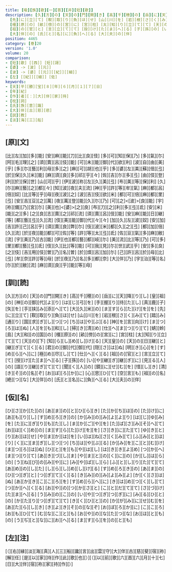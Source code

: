 ```yaml
---
title: [喩][族][歌][一][首][[并][短][歌]]
description: [久][方][の] [天][の][門][開][き] [高][千][穂][の] [岳][に][天][降][り][し] [皇][祖][の] [神][の][御][代][よ][り] [は][じ][弓][を] [手][握][り][持][た][し] [真][鹿][子][矢][を] [手][挟][み][添][へ][て] [大][久][米][の] [ま][す][ら][た][け][を][を]
  [先][に][立][て] [靫][取][り][負][ほ][せ] [山][川][を] [岩][根][さ][く][み][て] [踏][み][通][り] [国][求][ぎ][し][つ][つ] [ち][は][や][ぶ][る] [神][を][言][向][け] [ま][つ][ろ][は][ぬ] [人][を][も][和][し] [掃][き][清][め] [仕][へ][ま][つ][り][て] [蜻][蛉][島] [大][和][の][国][の]
  [橿][原][の] [畝][傍][の][宮][に] [宮][柱] [太][知][り][立][て][て] [天][の][下] [知][ら][し][め][し][け][る] [天][皇][の] [天][の][日][継][と] [継][ぎ][て][く][る] [君][の][御][代][御][代] [隠][さ][は][ぬ] [明][き][心][を] [す][め][ら][へ][に] [極][め][尽][し][て] [仕][へ][く][る]
  [祖][の][官][と] [言][立][て][て] [授][け][た][ま][へ][る] [子][孫][の] [い][や][継][ぎ][継][ぎ][に] [見][る][人][の] [語][り][継][ぎ][て][て] [聞][く][人][の] [鏡][に][せ][む][を] [惜][し][き] [清][き][そ][の][名][ぞ] [お][ぼ][ろ][か][に] [心][思][ひ][て] [空][言][も] [祖][の][名][絶][つ][な]
  [大][伴][の] [氏][と][名][に][負][へ][る] [大][夫][の][伴]
position: 4465
category: [巻]20
version: '1.0'
volume: 20
comparison:
- [短][歌] [[西]] [短][謌]
- [婆] -> [波] [[元]]
- [波] -> [婆] [[元]][[紀]][[細]]
- [左] [[紀]][[細]] [佐]
keywords:
- [天][平][勝][宝][８][年][６][月][１][７][日]
- [年][紀]
- [作][者][：][大][伴][家][持]
- [枕][詞]
- [氏][族][意][識]
- [大][伴][古][慈][悲]
- [説][教]
- [淡][海][三][船]
---
```


## [原][文]

[比][左][加][多][能] [安][麻][能][刀][比][良][伎] [多][可][知][保][乃] [多][氣][尓][阿][毛][理][之] [須][賣][呂][伎][能] [可][未][能][御][代][欲][利] [波][自][由][美][乎] [多][尓][藝][利][母][多][之] [麻][可][胡][也][乎] [多][婆][左][美][蘇][倍][弖] [於][保][久][米][能] [麻][須][良][多][祁][乎][々] [佐][吉][尓][多][弖] [由][伎][登][利][於][保][世] [山][河][乎] [伊][波][祢][左][久][美][弖] [布][美][等][保][利] [久][尓][麻][藝][之][都][々] [知][波][夜][夫][流] [神][乎][許][等][牟][氣] [麻][都][呂][倍][奴] [比][等][乎][母][夜][波][之] [波][吉][伎][欲][米] [都][可][倍][麻][都][里][弖] [安][吉][豆][之][萬] [夜][萬][登][能][久][尓][乃] [可][之]<[波]>[良][能] [宇][祢][備][乃][宮][尓] [美][也]<[婆]>[之][良] [布][刀][之][利][多][弖][氐] [安][米][能][之][多] [之][良][志][賣][之][祁][流] [須][賣][呂][伎][能] [安][麻][能][日][継][等] [都][藝][弖][久][流] [伎][美][能][御][代][々][々] [加][久][左][波][奴] [安][加][吉][許][己][呂][乎] [須][賣][良][弊][尓] [伎][波][米][都][久][之][弖] [都][加][倍][久][流] [於][夜][能][都][可][佐][等] [許][等][太][弖][氐] [佐][豆][氣][多][麻][敝][流] [宇][美][乃][古][能] [伊][也][都][藝][都][岐][尓] [美][流][比][等][乃] [可][多][里][都][藝][弖][氐] [伎][久][比][等][能] [可][我][見][尓][世][武][乎] [安][多][良][之][伎] [吉][用][伎][曽][乃][名][曽] [於][煩][呂][加][尓] [己][許][呂][於][母][比][弖] [牟][奈][許][等][母] [於][夜][乃][名][多][都][奈] [大][伴][乃] [宇][治][等][名][尓][於][敝][流] [麻][須][良][乎][能][等][母]

## [訓][読]

[久][方][の] [天][の][門][開][き] [高][千][穂][の] [岳][に][天][降][り][し] [皇][祖][の] [神][の][御][代][よ][り] [は][じ][弓][を] [手][握][り][持][た][し] [真][鹿][子][矢][を] [手][挟][み][添][へ][て] [大][久][米][の] [ま][す][ら][た][け][を][を] [先][に][立][て] [靫][取][り][負][ほ][せ] [山][川][を] [岩][根][さ][く][み][て] [踏][み][通][り] [国][求][ぎ][し][つ][つ] [ち][は][や][ぶ][る] [神][を][言][向][け] [ま][つ][ろ][は][ぬ] [人][を][も][和][し] [掃][き][清][め] [仕][へ][ま][つ][り][て] [蜻][蛉][島] [大][和][の][国][の] [橿][原][の] [畝][傍][の][宮][に] [宮][柱] [太][知][り][立][て][て] [天][の][下] [知][ら][し][め][し][け][る] [天][皇][の] [天][の][日][継][と] [継][ぎ][て][く][る] [君][の][御][代][御][代] [隠][さ][は][ぬ] [明][き][心][を] [す][め][ら][へ][に] [極][め][尽][し][て] [仕][へ][く][る] [祖][の][官][と] [言][立][て][て] [授][け][た][ま][へ][る] [子][孫][の] [い][や][継][ぎ][継][ぎ][に] [見][る][人][の] [語][り][継][ぎ][て][て] [聞][く][人][の] [鏡][に][せ][む][を] [惜][し][き] [清][き][そ][の][名][ぞ] [お][ぼ][ろ][か][に] [心][思][ひ][て] [空][言][も] [祖][の][名][絶][つ][な] [大][伴][の] [氏][と][名][に][負][へ][る] [大][夫][の][伴]

## [仮][名]

[ひ][さ][か][た][の] [あ][ま][の][と][ひ][ら][き] [た][か][ち][ほ][の] [た][け][に][あ][も][り][し] [す][め][ろ][き][の] [か][み][の][み][よ][よ][り] [は][じ][ゆ][み][を] [た][に][ぎ][り][も][た][し] [ま][か][ご][や][を] [た][ば][さ][み][そ][へ][て] [お][ほ][く][め][の] [ま][す][ら][た][け][を][を] [さ][き][に][た][て] [ゆ][き][と][り][お][ほ][せ] [や][ま][か][は][を] [い][は][ね][さ][く][み][て] [ふ][み][と][ほ][り] [く][に][ま][ぎ][し][つ][つ] [ち][は][や][ぶ][る] [か][み][を][こ][と][む][け] [ま][つ][ろ][は][ぬ] [ひ][と][を][も][や][は][し] [は][き][き][よ][め] [つ][か][へ][ま][つ][り][て] [あ][き][づ][し][ま] [や][ま][と][の][く][に][の] [か][し][は][ら][の] [う][ね][び][の][み][や][に] [み][や][ば][し][ら] [ふ][と][し][り][た][て][て] [あ][め][の][し][た] [し][ら][し][め][し][け][る] [す][め][ろ][き][の] [あ][ま][の][ひ][つ][ぎ][と] [つ][ぎ][て][く][る] [き][み][の][み][よ][み][よ] [か][く][さ][は][ぬ] [あ][か][き][こ][こ][ろ][を] [す][め][ら][へ][に] [き][は][め][つ][く][し][て] [つ][か][へ][く][る] [お][や][の][つ][か][さ][と] [こ][と][だ][て][て] [さ][づ][け][た][ま][へ][る] [う][み][の][こ][の] [い][や][つ][ぎ][つ][ぎ][に] [み][る][ひ][と][の] [か][た][り][つ][ぎ][て][て] [き][く][ひ][と][の] [か][が][み][に][せ][む][を] [あ][た][ら][し][き] [き][よ][き][そ][の][な][ぞ] [お][ぼ][ろ][か][に] [こ][こ][ろ][お][も][ひ][て] [む][な][こ][と][も] [お][や][の][な][た][つ][な] [お][ほ][と][も][の] [う][ぢ][と][な][に][お][へ][る] [ま][す][ら][を][の][と][も]

## [左][注]

[（][右][縁][淡][海][真][人][三][船][讒][言][出][雲][守][大][伴][古][慈][斐][宿][祢][解][任] [是][以][家][持][作][此][歌][也][）][（][以][前][歌][六][首][六][月][十][七][日][大][伴][宿][祢][家][持][作][）]
